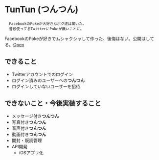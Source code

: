 # TunTun (つんつん)

      FacebookのPokeが大好きなボク達は驚いた。
      普段使ってるTwitterにPokeが無いことに。
      
FacebookのPokeが好きでムシャクシャして作った、後悔はない。公開はしてる。[Open](http://tuntun.herokuapp.com)
  
  
## できること
- Twitterアカウントでのログイン
- ログイン済みのユーザーへの**つんつん**
- ログインしていないユーザーを招待

## できないこと・今後実装すること
- メッセージ付き**つんつん**
- 写真付き**つんつん**
- 音声付き**つんつん**
- 動画付き**つんつん**
- 開封・既読管理
- API開発
	- iOSアプリ化